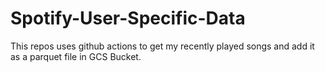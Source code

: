# Spotify-User-Specific-Data
This repos uses github actions to get my recently played songs and add it as a parquet file in GCS Bucket.
